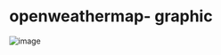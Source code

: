 # openweathermap- graphic

![image](https://github.com/user-attachments/assets/6271f414-63a9-43b6-a944-702226d30d6c)
